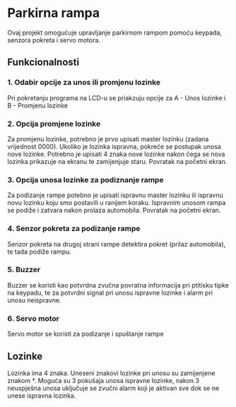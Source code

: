 # Parkirna rampa
Ovaj projekt omogućuje upravljanje parkirnom rampom pomoću keypada, senzora pokreta i servo motora.

## Funkcionalnosti
### 1. Odabir opcije za unos ili promjenu lozinke
Pri pokretanju programa na LCD-u se priakzuju opcije za A - Unos lozinke i B - Promjenu lozinke

### 2. Opcija promjene lozinke
Za promjenu lozinke, potrebno je prvo upisati master lozinku (zadana vrijednost 0000).
Ukoliko je lozinka ispravna, pokreće se postupak unosa nove lozinke.
Potrebno je upisati 4 znaka nove lozinke nakon čega se nova lozinka prikazuje na ekranu te zamijenjuje staru.
Povratak na početni ekran.

### 3. Opcija unosa lozinke za podiznanje rampe
Za podizanje rampe potebno je upisati ispravnu master lozinku ili ispravnu novu lozinku koju smo postavili u ranijem koraku.
Ispravnim unosom rampa se podiže i zatvara nakon prolaza automobila.
Povratak na početni ekran.

### 4. Senzor pokreta za podizanje rampe
Senzor pokreta na drugoj strani rampe detektira pokret (prilaz automobila), te tada podiže rampu.

### 5. Buzzer
Buzzer se koristi kao potvrdna zvučna povratna informacija pri ptitisku tipke na keypadu, te za potvrdni signal pri unosu ispravne lozinke i alarm pri unosu neispravne.

### 6. Servo motor
Servo motor se koristi za podizanje i spuštanje rampe

## Lozinke
Lozinka ima 4 znaka.
Uneseni znakovi lozinke pri unosu su zamijenjene znakom *.
Moguća su 3 pokušaja unosa ispravne lozinke, nakon 3 neuspješna unosa uključuje se zvučni alarm koji je aktivan sve dok se ne unese ispravna lozinka.
